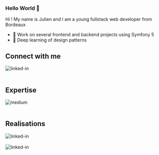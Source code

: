### Hello World 👋 
Hi ! My name is Julien and I am a young fullstack web developer from Bordeaux

- 🔭 Work on several frontend and backend projects using Symfony 5
- 🌱 Deep learning of design patterns

## Connect with me
[<img align="left" alt="linked-in" src="https://img.shields.io/badge/linkedin-%230077B5.svg?&style=for-the-badge&logo=linkedin&logoColor=white" />](https://www.linkedin.com/in/julien-paillassa/)
<br>
<br>
## Expertise
<img align="left" alt="medium" src="https://img.shields.io/badge/Php-%23316192.svg?&style=for-the-badge&logo=postgresql&logoColor=white" />
<br>
<br>

## Realisations
[<img align="left" alt="linked-in" src="https://img.shields.io/badge/Gambin-E--Commerce-blue" />](http://vps-766ab6eb.vps.ovh.net/)
<br>
<br>
[<img align="left" alt="linked-in" src="https://img.shields.io/badge/Tech--Interview-Quizz-orange" />](https://tech-interview.couraillon.ovh/)
